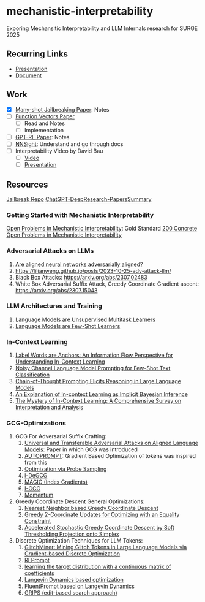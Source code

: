 # mechanistic-interpretability
Exporing Mechansitic Interpretability and LLM Internals research for SURGE 2025

## Recurring Links
- [Presentation](docs.google.com/presentation/d/1qldFeePw9EnhpDPRC5mtWezARGq-AyVLrA-ChrUdpqU/edit?slide=id.g3327e10295c_0_1100#slide=id.g3327e10295c_0_1100)
- [Document](https://docs.google.com/document/d/1THCdHUTvAYaAXqn1j9ZKqB0FiLh09a8BKhOV6_n76tc/edit?tab=t.0)

## Work
- [x] [Many-shot Jailbreaking Paper](https://www-cdn.anthropic.com/af5633c94ed2beb282f6a53c595eb437e8e7b630/Many_Shot_Jailbreaking__2024_04_02_0936.pdf#cite.wei2023jailbreak): Notes
- [ ] [Function Vectors Paper](https://arxiv.org/pdf/2310.15213)
  - [ ] Read and Notes
  - [ ] Implementation
- [ ] [GPT-RE Paper](https://arxiv.org/pdf/2305.02105): Notes
- [ ] [NNSight](https://nnsight.net/): Understand and go through docs
- [ ] Interpretability Video by David Bau
  - [ ] [Video](https://www.youtube.com/watch?v=8QPVKpzyZdY&ab_channel=UCBerkeleyEECS)
  - [ ] [Presentation](https://rdi.berkeley.edu/understanding_llms/assets/jan30.pdf) 

## Resources

[Jailbreak Repo](https://github.com/elder-plinius/L1B3RT4S)
[ChatGPT-DeepResearch-PapersSummary](https://chatgpt.com/c/68491b74-7164-8002-b4b2-9ecd68ff465e)


### Getting Started with Mechanistic Interpretability

[Open Problems in Mechanistic Interpretability](https://arxiv.org/pdf/2501.16496): Gold Standard
[200 Concrete Open Problems in Mechanistic Interpretability](https://www.alignmentforum.org/s/yivyHaCAmMJ3CqSyj)
### Adversarial Attacks on LLMs

1. [Are aligned neural networks adversarially aligned?](https://arxiv.org/pdf/2203.07281)
2. https://lilianweng.github.io/posts/2023-10-25-adv-attack-llm/
3. Black Box Attacks: https://arxiv.org/abs/2307.02483
4. White Box Adversarial Suffix Attack, Greedy Coordinate Gradient ascent: https://arxiv.org/abs/2307.15043

### LLM Architectures and Training
1. [Language Models are Unsupervised Multitask Learners](https://cdn.openai.com/better-language-models/language_models_are_unsupervised_multitask_learners.pdf)
2. [Language Models are Few-Shot Learners](https://arxiv.org/pdf/2005.14165)

### In-Context Learning
1. [Label Words are Anchors: An Information Flow Perspective for Understanding In-Context Learning](https://arxiv.org/pdf/2305.14160)
2. [Noisy Channel Language Model Prompting for Few-Shot Text Classification](https://aclanthology.org/2022.acl-long.365.pdf)
3. [Chain-of-Thought Prompting Elicits Reasoning in Large Language Models](https://arxiv.org/pdf/2201.11903)
4. [An Explanation of In-context Learning as Implicit Bayesian Inference](https://arxiv.org/pdf/2111.02080)
5. [The Mystery of In-Context Learning: A Comprehensive Survey on Interpretation and Analysis](https://arxiv.org/pdf/2311.00237v3)
   


### GCG-Optimizations
1. GCG For Adversarial Suffix Crafting:
	1. [Universal and Transferable Adversarial Attacks on Aligned Language Models](https://arxiv.org/pdf/2307.15043v2): Paper in which GCG was introduced
	2. [AUTOPROMPT](https://arxiv.org/pdf/2010.15980): Gradient Based Optimization of tokens was inspired from this
	3. [Optimization via Probe Sampling](https://arxiv.org/pdf/2403.01251)
	4. [i-DeGCG](https://arxiv.org/pdf/2408.14866)
	5. [MAGIC (Index Gradients)](https://arxiv.org/pdf/2412.08615)
	6. [I-GCG](https://arxiv.org/pdf/2405.21018)
	7. [Momentum](https://arxiv.org/pdf/2405.01229)
2. Greedy Coordinate Descent General Optimizations:
	1. [Nearest Neighbor based Greedy Coordinate Descent](https://proceedings.neurips.cc/paper_files/paper/2011/file/160c88652d47d0be60bfbfed25111412-Paper.pdf)
	2. [Greedy 2-Coordinate Updates for Optimizing with an Equality Constraint](https://openreview.net/pdf?id=v0vaaGQC3GR)
	3. [Accelerated Stochastic Greedy Coordinate Descent by Soft Thresholding Projection onto Simplex](https://proceedings.neurips.cc/paper_files/paper/2017/file/84b20b1f5a0d103f5710bb67a043cd78-Paper.pdf)
3. Discrete Optimization Techniques for LLM Tokens:
	1. [GlitchMiner: Mining Glitch Tokens in Large Language Models via Gradient-based Discrete Optimization](https://arxiv.org/pdf/2410.15052)
	2. [RLPrompt](arxiv.org/pdf/2205.12548)
	3. [learning the target distribution with a continuous matrix of coefficients](https://arxiv.org/pdf/2104.13733)
	4. [Langevin Dynamics based optimization](https://arxiv.org/pdf/2205.12558)
	5. [FluentPrompt based on Langevin Dynamics](https://arxiv.org/pdf/2212.10539)
	6. [GRIPS (edit-based search approach)](https://arxiv.org/pdf/2203.07281)